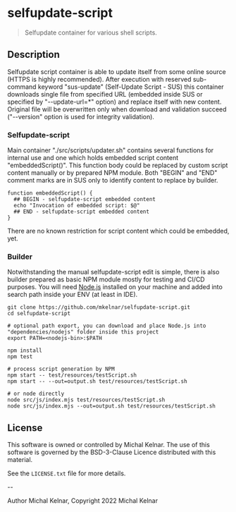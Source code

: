 # selfupdate-script
 > Selfupdate container for various shell scripts.

## Description
Selfupdate script container is able to update itself from some online source (HTTPS is highly recommended). After execution with 
reserved sub-command keyword "sus-update" (Self-Update Script - SUS) this container downloads single file from specified URL
(embedded inside SUS or specified by "--update-url=*" option) and replace itself with new content.
Original file will be overwritten only when download and validation succeed ("--version" option is used for integrity validation).

### Selfupdate-script
Main container "./src/scripts/updater.sh" contains several functions for internal use and one which holds embedded script 
content "embeddedScript()". This function body could be replaced by custom script content manually or by prepared NPM module.
Both "BEGIN" and "END" comment marks are in SUS only to identify content to replace by builder.

```shell
function embeddedScript() {
  ## BEGIN - selfupdate-script embedded content
  echo "Invocation of embedded script: $@"
  ## END - selfupdate-script embedded content
}
```

There are no known restriction for script content which could be embedded, yet.

### Builder
Notwithstanding the manual selfupdate-script edit is simple, there is also builder prepared as basic NPM module mostly for testing
and CI/CD purposes.
You will need [Node.js](https://nodejs.org) installed on your machine and added into search path inside your ENV (at least in IDE).

```shell
git clone https://github.com/mkelnar/selfupdate-script.git
cd selfupdate-script

# optional path export, you can download and place Node.js into "dependencies/nodejs" folder inside this project
export PATH=<nodejs-bin>:$PATH

npm install
npm test

# process script generation by NPM
npm start -- test/resources/testScript.sh
npm start -- --out=output.sh test/resources/testScript.sh

# or node directly
node src/js/index.mjs test/resources/testScript.sh
node src/js/index.mjs --out=output.sh test/resources/testScript.sh
```


## License

This software is owned or controlled by Michal Kelnar.
The use of this software is governed by the BSD-3-Clause Licence distributed with this material.

See the `LICENSE.txt` file for more details.

--

Author Michal Kelnar,
Copyright 2022 Michal Kelnar
